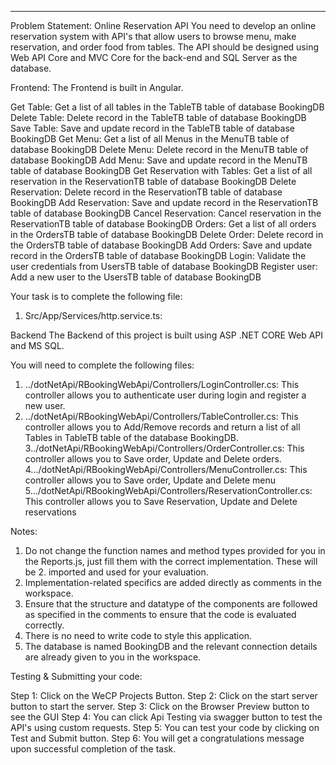 ---
Problem Statement: Online Reservation API
You need to develop an online reservation system with API's that allow users to browse menu, make reservation, and order food from tables. The API should be designed using Web API Core and MVC Core for the back-end and SQL Server as the database.

Frontend:
The Frontend is built in Angular. 

Get Table: Get a list of all tables in the TableTB table of database BookingDB
Delete Table: Delete record in the TableTB table of database BookingDB
Save Table: Save and update record in the TableTB table of database BookingDB
Get Menu: Get a list of all Menus in the MenuTB table of database BookingDB
Delete Menu: Delete record in the MenuTB table of database BookingDB
Add Menu: Save and update record in the MenuTB table of database BookingDB
Get Reservation with Tables: Get a list of all reservation in the ReservationTB table of database BookingDB
Delete Reservation: Delete record in the ReservationTB table of database BookingDB
Add Reservation: Save and update record in the ReservationTB table of database BookingDB
Cancel Reservation: Cancel reservation in the ReservationTB table of database BookingDB
Orders: Get a list of all orders in the OrdersTB table of database BookingDB
Delete Order: Delete record in the OrdersTB table of database BookingDB
Add Orders: Save and update record in the OrdersTB table of database BookingDB
Login: Validate the user credentials from UsersTB table of database BookingDB
Register user: Add a new user to the UsersTB table of database BookingDB

Your task is to complete the following file:
1. Src/App/Services/http.service.ts:

Backend
The Backend of this project is built using ASP .NET CORE Web API and MS SQL.

You will need to complete the following files:

1. ../dotNetApi/RBookingWebApi/Controllers/LoginController.cs: This controller allows you to authenticate user during login and register a new user.
2. ../dotNetApi/RBookingWebApi/Controllers/TableController.cs: This controller allows you to Add/Remove records and return a list of all Tables in TableTB table of the database BookingDB.
3../dotNetApi/RBookingWebApi/Controllers/OrderController.cs: This controller allows you to Save order, Update and Delete orders.
4.../dotNetApi/RBookingWebApi/Controllers/MenuController.cs: This controller allows you to Save order, Update and Delete menu
5.../dotNetApi/RBookingWebApi/Controllers/ReservationController.cs: This controller allows you to Save Reservation, Update and Delete reservations

Notes:
1. Do not change the function names and method types provided for you in the Reports.js, just fill them with the correct implementation. These will be 2. imported and used for your evaluation.
3. Implementation-related specifics are added directly as comments in the workspace.
4. Ensure that the structure and datatype of the components are followed as specified in the comments to ensure that the code is evaluated correctly.
5. There is no need to write code to style this application.
6. The database is named BookingDB and the relevant connection details are already given to you in the workspace.

Testing & Submitting your code:

Step 1: Click on the WeCP Projects Button.
Step 2: Click on the start server button to start the server.
Step 3: Click on the Browser Preview button to see the GUI
Step 4: You can click Api Testing via swagger button to test the API's using custom requests.
Step 5: You can test your code by clicking on Test and Submit button. 
Step 6: You will get a congratulations message upon successful completion of the task.
